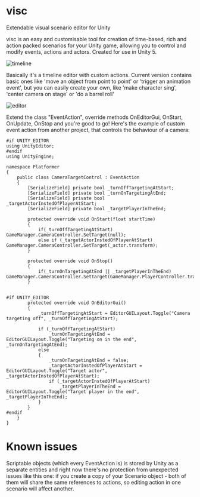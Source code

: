 # visc
Extendable visual scenario editor for Unity

visc is an easy and customisable tool for creation of time-based, rich and action packed scenarios for your Unity game, allowing you to control and modify events, actions and actors. Created for use in Unity 5.

![timeline](https://github.com/marcellus00/visc/blob/master/screenshots/timeline.png?raw=true)

Basically it's a timeline editor with custom actions. Current version contains basic ones like 'move an object from point to point' or 'trigger an animation event', but you can easily create your own, like 'make character sing', 'center camera on stage' or 'do a barrel roll'

![editor](https://github.com/marcellus00/visc/blob/master/screenshots/eventactioneditor.png?raw=true)

Extend the class "EventAction", override methods OnEditorGui, OnStart, OnUpdate, OnStop and you're good to go!
Here's the example of custom event action from another project, that controls the behaviour of a camera:

```
#if UNITY_EDITOR
using UnityEditor;
#endif
using UnityEngine;

namespace Platformer
{
	public class CameraTargetControl : EventAction
	{
		[SerializeField] private bool _turnOffTargetingAtStart;
		[SerializeField] private bool _turnOnTargetingAtEnd;
		[SerializeField] private bool _targetActorInstedOfPlayerAtStart;
		[SerializeField] private bool _targetPlayerInTheEnd;

		protected override void OnStart(float startTime)
		{
			if(_turnOffTargetingAtStart) GameManager.CameraController.SetTarget(null);
			else if (_targetActorInstedOfPlayerAtStart) GameManager.CameraController.SetTarget(_actor.transform);
		}

		protected override void OnStop()
		{
			if(_turnOnTargetingAtEnd || _targetPlayerInTheEnd) GameManager.CameraController.SetTarget(GameManager.PlayerController.transform);
		}


#if UNITY_EDITOR
		protected override void OnEditorGui()
		{
			_turnOffTargetingAtStart = EditorGUILayout.Toggle("Camera targeting off", _turnOffTargetingAtStart);

			if (_turnOffTargetingAtStart)
				_turnOnTargetingAtEnd = EditorGUILayout.Toggle("Targeting on in the end", _turnOnTargetingAtEnd);
			else
			{
				_turnOnTargetingAtEnd = false;
				_targetActorInstedOfPlayerAtStart = EditorGUILayout.Toggle("Target actor", _targetActorInstedOfPlayerAtStart);
				if (_targetActorInstedOfPlayerAtStart)
					_targetPlayerInTheEnd = EditorGUILayout.Toggle("Target player in the end", _targetPlayerInTheEnd);
			}
		}
#endif
	}
}
```

# Known issues
Scriptable objects (which every EventAction is) is stored by Unity as a separate entities and right now there's no protection from unexpected issues like this one: if you create a copy of your Scenario object - both of them will share the same references to actions, so editing action in one scenario will affect another.
